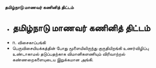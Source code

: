 **தமிழ்நாடு மாணவர் கணினித் திட்டம்**
- # தமிழ்நாடு மாணவர் கணினித் திட்டம்
- n. விசைகாப்பங்கி
- பெருவிசையியக்கத்தின் போது மூளையிலிருந்து குருதியிறங்கி உணர்விழிப்பு உண்டாகாமல் தடுப்பதற்காக விமானிகளணியும் விரிவாற்றல் கண்ணறைகளையுடைய இறுக்கமான அங்கி.

